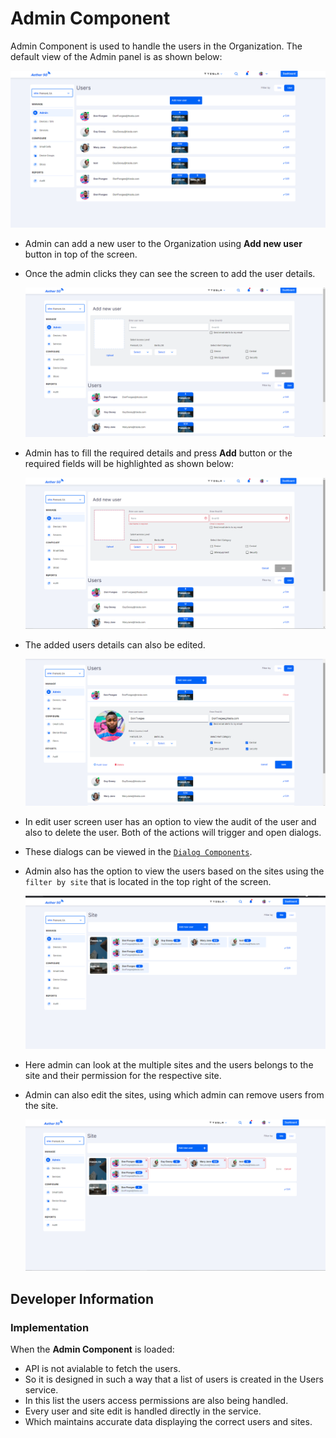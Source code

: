 # Admin Component

Admin Component is used to handle the users in the Organization. The default view of the Admin panel is as shown below:

![Admin Panel](images/admin.png)

- Admin can add a new user to the Organization using **Add new user** button in top of the screen.
- Once the admin clicks they can see the screen to add the user details.

  ![Add User](images/admin-add-user.png)

- Admin has to fill the required details and press **Add** button or the required fields will be highlighted as shown below:

  ![Add User Error](images/admin-add-user-error.png)

- The added users details can also be edited.

  ![Edit User](images/admin-edit.png)

- In edit user screen user has an option to view the audit of the user and also to delete the user. Both of the actions will trigger and open dialogs.
- These dialogs can be viewed in the [`Dialog Components`](../dialogs/README.md).

- Admin also has the option to view the users based on the sites using the `filter by site` that is located in the top right of the screen.

  ![Filter by Site](images/admin-site-filter.png)

- Here admin can look at the multiple sites and the users belongs to the site and their permission for the respective site.
- Admin can also edit the sites, using which admin can remove users from the site.

  ![Filter by site edit](images/admin-site-filter-edit.png)

## Developer Information

### Implementation

When the **Admin Component** is loaded:

- API is not avialable to fetch the users.
- So it is designed in such a way that a list of users is created in the Users service.
- In this list the users access permissions are also being handled.
- Every user and site edit is handled directly in the service.
- Which maintains accurate data displaying the correct users and sites.
